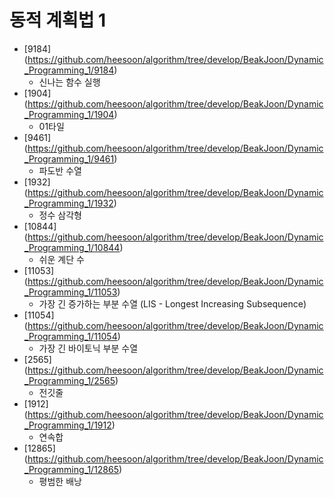 동적 계획법 1
==========================================================================================
* [9184] (https://github.com/heesoon/algorithm/tree/develop/BeakJoon/Dynamic_Programming_1/9184)
  * 신나는 함수 실행
* [1904] (https://github.com/heesoon/algorithm/tree/develop/BeakJoon/Dynamic_Programming_1/1904)
  * 01타일
* [9461] (https://github.com/heesoon/algorithm/tree/develop/BeakJoon/Dynamic_Programming_1/9461)
  * 파도반 수열
* [1932] (https://github.com/heesoon/algorithm/tree/develop/BeakJoon/Dynamic_Programming_1/1932)
  * 정수 삼각형
* [10844] (https://github.com/heesoon/algorithm/tree/develop/BeakJoon/Dynamic_Programming_1/10844)
  * 쉬운 계단 수
* [11053] (https://github.com/heesoon/algorithm/tree/develop/BeakJoon/Dynamic_Programming_1/11053)
  * 가장 긴 증가하는 부분 수열 (LIS - Longest Increasing Subsequence)
* [11054] (https://github.com/heesoon/algorithm/tree/develop/BeakJoon/Dynamic_Programming_1/11054)
  * 가장 긴 바이토닉 부분 수열
* [2565] (https://github.com/heesoon/algorithm/tree/develop/BeakJoon/Dynamic_Programming_1/2565)
  * 전깃줄
* [1912] (https://github.com/heesoon/algorithm/tree/develop/BeakJoon/Dynamic_Programming_1/1912)
  * 연속합
* [12865] (https://github.com/heesoon/algorithm/tree/develop/BeakJoon/Dynamic_Programming_1/12865)
  * 평범한 배낭